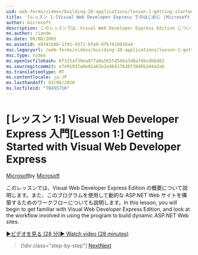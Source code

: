 ```yaml
---
uid: web-forms/videos/building-20-applications/lesson-1-getting-started-with-visual-web-developer-express
title: '[レッスン 1:]Visual Web Developer Express でのはじめに |Microsoft Docs'
author: microsoft
description: このレッスンでは、Visual Web Developer Express Edition について理解を深め、プログラムを使用して年をビルドするために必要なワークフローを見てみましょう。
ms.author: riande
ms.date: 09/08/2005
ms.assetid: e9341b0b-1f01-4371-bfe0-0fb7410916a4
msc.legacyurl: /web-forms/videos/building-20-applications/lesson-1-getting-started-with-visual-web-developer-express
msc.type: video
ms.openlocfilehash: 6f325af39ea977a0a565f4546a3d8a74bcdbbd02
ms.sourcegitcommit: e7e91932a6e91a63e2e46417626f39d6b244a3ab
ms.translationtype: MT
ms.contentlocale: ja-JP
ms.lasthandoff: 03/06/2020
ms.locfileid: "78455716"
---
```

# <a name="lesson-1-getting-started-with-visual-web-developer-express"></a><span data-ttu-id="fe216-103">[レッスン 1:] Visual Web Developer Express 入門</span><span class="sxs-lookup"><span data-stu-id="fe216-103">[Lesson 1:] Getting Started with Visual Web Developer Express</span></span>

<span data-ttu-id="fe216-104">[Microsoft](https://github.com/microsoft)</span><span class="sxs-lookup"><span data-stu-id="fe216-104">by [Microsoft](https://github.com/microsoft)</span></span>

<span data-ttu-id="fe216-105">このレッスンでは、Visual Web Developer Express Edition の概要について説明します。また、このプログラムを使用して動的な ASP.NET Web サイトを構築するためのワークフローについても説明します。</span><span class="sxs-lookup"><span data-stu-id="fe216-105">In this lesson, you will begin to get familiar with Visual Web Developer Express Edition, and look at the workflow involved in using the program to build dynamic ASP.NET Web sites.</span></span>

[<span data-ttu-id="fe216-106">&#9654;ビデオを見る (28 分)</span><span class="sxs-lookup"><span data-stu-id="fe216-106">&#9654; Watch video (28 minutes)</span></span>](https://channel9.msdn.com/Blogs/ASP-NET-Site-Videos/lesson-1-getting-started-with-visual-web-developer-express)

> [!div class="step-by-step"]
> [<span data-ttu-id="fe216-107">Next</span><span class="sxs-lookup"><span data-stu-id="fe216-107">Next</span></span>](lesson-2-creating-a-web-forms-user-interface.md)
